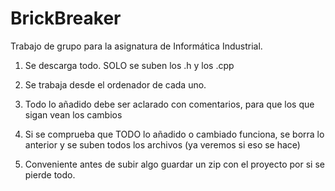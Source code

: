 # BrickBreaker
Trabajo de grupo para la asignatura de Informática Industrial.

1. Se descarga todo. SOLO se suben los .h y los .cpp

2. Se trabaja desde el ordenador de cada uno.

3. Todo lo añadido debe ser aclarado con comentarios, para que los que sigan vean los cambios

4. Si se comprueba que TODO lo añadido o cambiado funciona, se borra lo anterior y se suben todos los archivos (ya veremos si eso se hace)

5. Conveniente antes de subir algo guardar un zip con el proyecto por si se pierde todo.


